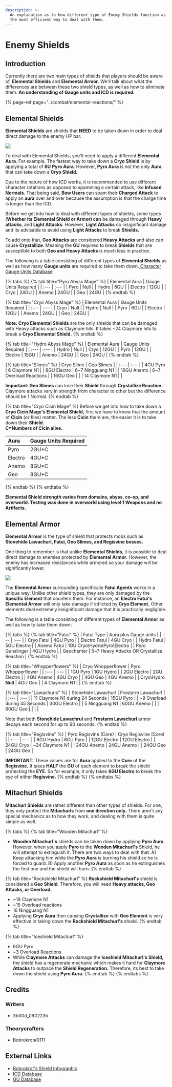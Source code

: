 ```yaml
---
description: >-
  An explanation as to how different type of Enemy Shields function as well as
  the most efficient way to deal with them.
---
```


# Enemy Shields

## Introduction

Currently there are two main types of shields that players should be aware of, **Elemental Shields** and **Elemental Armor**. We'll talk about what the differences are between these two shield types, as well as how to eliminate them. **An understanding of Gauge units and ICD is required.**

{% page-ref page="../combat/elemental-reactions/" %}

## Elemental Shields

**Elemental Shields** are shields that **NEED** to be taken down in order to deal direct damage to the enemy HP bar.

![](../../.gitbook/assets/zhongli_vs_mage.png)

To deal with Elemental Shields, you'll need to apply a different **Elemental Aura**. For example, The fastest way to take down a **Cryo Shield** is by applying a total of **6U** **Pyro Aura**. However, **Pyro Aura** is not the only **Aura** that can take down a **Cryo Shield.**

Due to the nature of how ICD works, it is recommended to use different character rotations as opposed to spamming a certain attack, like **Infused Normals**. That being said, **Bow Users** can spam their **Charged Attack** to apply an **aura** over and over because the assumption is that the charge time is longer than the ICD.

Before we get into how to deal with different types of shields, some types \(**Whether its Elemental Shield or Armor\) can** be damaged through **Heavy attacks**, and **Light Attacks**. However, **Light Attacks** do insignificant damage and its advisable to avoid using **Light Attacks** to break **Shields.**

To add onto that, **Geo Attacks** are considered **Heavy Attacks** and also can cause **Crystallize**. Meaning the **GU** required to break **Shields** that are susceptible to both **Geo and Heavy Attacks** is much less in practice.

The following is a table consisting of different types of **Elemental Shields** as well as how many **Gauge units** are required to take them down.[ ](https://docs.google.com/spreadsheets/d/1uiJje5yqv7v2UKrWoBAgBMrHrrNemtkooo8JqAGJpP8/edit#gid=162614118)[Character Gauge Units Database](https://docs.google.com/spreadsheets/d/1uiJje5yqv7v2UKrWoBAgBMrHrrNemtkooo8JqAGJpP8/edit#gid=162614118)

{% tabs %}
{% tab title="Pyro Abyss Mage" %}
| Elemental Aura | Gauge Units Required |
| :--- | :--- |
| Pyro | Null |
| Hydro | 6GU |
| Electro | 12GU |
| Cryo | 24GU |
| Anemo | 24GU |
| Geo | 24GU |
{% endtab %}

{% tab title="Cryo Abyss Mage" %}
| Elemental Aura | Gauge Units Required |
| :--- | :--- |
| Cryo | Null |
| Hydro | Null |
| Pyro | 6GU |
| Electro | 12GU |
| Anemo | 24GU |
| Geo | 24GU |

**Note: Cryo Elemental Shields** are the only shields that can be damaged with Heavy attacks such as Claymore hits. It takes ~24 Claymore hits to break a **Cryo Elemental Shield.**
{% endtab %}

{% tab title="Hydro Abyss Mage" %}
| Elemental Aura | Gauge Units Required |
| :--- | :--- |
| Hydro | Null |
| Cryo | 12GU |
| Pyro | 12GU |
| Electro | 15GU |
| Anemo | 24GU |
| Geo | 24GU |
{% endtab %}

{% tab title="Slimes" %}
| Cryo Slime | Geo Slimes |
| :--- | :--- |
| 4GU Pyro | 6 Claymore N1 |
| 8GU Electro | 6~7 Ningguang N1 |
| 16GU Anemo | 6~7 Overload Reactions |
| 16GU Geo |  |
| 14 Claymore N1 |  |

**Important: Geo Slimes** can lose their **Shield** through **Crystallize Reaction.** Claymore attacks vary in strength from character to other but the difference should be 1 Normal.
{% endtab %}

{% tab title="Cryo Cicin Mage" %}
Before we get into how to take down a **Cryo Cicin Mage's Elemental Shield,** first we have to know that the amount of **Cicin** \(or flies\) matter. The less **Cicin** there are, the easier it is to take down their **Shield.  
C=Numbers of Cicin alive.**

| Aura | Gauge Units Required |
| :--- | :--- |
| Pyro | 2GU\*C |
| Electro | 4GU\*C |
| Anemo | 8GU\*C |
| Geo | 8GU\*C |
{% endtab %}
{% endtabs %}

**Elemental Shield strength varies from domains, abyss, co-op, and overworld. Testing was done in overworld using level 1 Weapons and no Artifacts.**

## Elemental Armor

**Elemental Armor** is the type of shield that protects mobs such as **Stonehide Lawachurl, Fatui, Geo Slimes, and Regisvine bosses.**

One thing to remember is that unlike **Elemental Shields**, it is possible to deal direct damage to enemies protected by **Elemental Armor**. However, the enemy has increased resistances while armored so your damage will be significantly lower.

![](../../.gitbook/assets/zhongli_vs_fatui.png)

The **Elemental Armor** surrounding specifically **Fatui Agents** works in a unique way. Unlike other shield types, they are only damaged by the **Specific Element** that counters them. For instance, an **Electro Fatui's Elemental Armor** will only take damage if inflicted by **Cryo Element.** Other elements deal extremely insignificant damage that it is practically negligible.

The following is a table consisting of different types of **Elemental Armor** as well as how to take them down:

{% tabs %}
{% tab title="Fatui" %}
| Fatui Type | Aura plus Gauge units |
| :--- | :--- |
| Cryo Fatui | 4GU Pyro |
| Electro Fatui | 4GU Cryo |
| Hydro Fatui | 5GU Electro |
| Anemo Fatui | 1GU Cryo\Hydro\Pyro\Electro |
| Pyro Gunslinger | 4GU Hydro |
| Geochanter | 5~7 Heavy Attacks OR Crystallize Reaction |
{% endtab %}

{% tab title="Whopperflowers" %}
| Cryo Whopperflower | Pyro Whopperflower |
| :--- | :--- |
| 1GU Pyro | 1GU Hydro |
| 2GU Electro | 2GU Electro |
| 4GU Anemo | 4GU Cryo |
| 4GU Geo | 4GU Anemo |
| Cryo\Hydro **Null** | 4GU Geo |
| 4 Claymore N1 |  |
{% endtab %}

{% tab title="Lawachurls" %}
| Stonehide Lawachurl | Frostarm Lawachurl |
| :--- | :--- |
| 11 Claymore N1 during 24 Seconds | 15GU Pyro |
| ~9 Overload during 45 Seconds | 30GU Electro |
| 5 Ningguang N1 | 60GU Anemo |
|  | 60GU Geo |
|  |  |

Note that both **Stonehide Lawachrul** and **Frostarm Lawachurl** armor decays each second for up to 90 seconds.
{% endtab %}

{% tab title="Regisvine" %}
| Pyro Regisvine \(Core\) | Cryo Regisvine \(Core\) |
| :--- | :--- |
| 6GU Hydro | 6GU Pyro |
| 12GU Electro | 12GU Electro |
| 24GU Cryo | ~24 Claymore N1 |
| 24GU Anemo | 24GU Anemo |
| 24GU Geo | 24GU Geo |

**IMPORTANT:** These values are for **Aura** applied to the **Core** of the **Regisvine.** It takes **HALF** the **GU** of each element to break the shield protecting the **EYE**. So for example, it only takes **6GU Electro** to break the eye of either **Regisvine.**
{% endtab %}
{% endtabs %}

## Mitachurl Shields

**Mitachurl Shields** are rather different than other types of shields. For one, they only protect the **Mitachurls** from **one direction only.** There aren't any special mechanics as to how they work, and dealing with them is quite simple as well.

{% tabs %}
{% tab title="Wooden Mitachurl" %}
* **Wooden Mitachurl's** shields can be taken down by applying **Pyro Aura**. However, when you apply **Pyro** to the **Wooden Mitachurl's** Shield, he will attempt to extinguish it. There are two ways to deal with that:  A\) Keep attacking him while the **Pyro Aura** is burning his shield so he is forced to guard. B\) Apply another **Pyro Aura** as soon as he extinguishes the first one and the shield will burn. 
{% endtab %}

{% tab title="Rockshield Mitachurl" %}
**Rockshield Mitachurl's** shield is considered a **Geo Shield**. Therefore, you will need **Heavy attacks, Geo Attacks, or Overload.**

* ~18 Claymore N1
* ~15 Overload reactions 
* 16 Ningguang N1
* Applying **Cryo** **Aura** then causing **Crystallize** with **Geo Element** is very effective in taking down the **Rockshield Mitachurl's** shield. 
{% endtab %}

{% tab title="Iceshield Mitachurl" %}
* 6GU Pyro
* ~3 Overload Reactions
* While **Claymore Attacks** can damage the **Iceshield Mitachurl's Shield,** the shield has a regenerate mechanic which makes it hard for **Claymore Attacks** to outpace the **Shield Regeneration.** Therefore, its best to take down the shield using **Pyro Aura.** 
{% endtab %}
{% endtabs %}

## Credits

### Writers

* 3b00d\_09\#2235

### Theorycrafters

* Bobrokrot\#0111

## External Links

* [Bobrokrot's Shield Infographic](https://docs.google.com/spreadsheets/d/1GZHd0eLAv8364QKnwtUpraqWmKipXeWQ7S-lsgi69hw/edit#gid=0) 
* [ICD Database](https://docs.google.com/spreadsheets/d/1O9SeEyS2uOnjYLEJ0d5E6TUxabp7fgyc6MGlSMJBsw0/edit#gid=0)
* [GU Database](https://docs.google.com/spreadsheets/d/1uiJje5yqv7v2UKrWoBAgBMrHrrNemtkooo8JqAGJpP8/edit#gid=0) 

